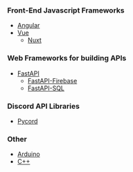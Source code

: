 ### Front-End Javascript Frameworks
- [Angular]
- [Vue]
  - [Nuxt]

### Web Frameworks for building APIs
- [FastAPI]
  - [FastAPI-Firebase]
  - [FastAPI-SQL]

### Discord API Libraries
- [Pycord]

### Other
- [Arduino]
- [C++]     
 
<!-- Repository links -->

[angular]: https://github.com/boilercodes/angular
[vue]: https://github.com/boilercodes/vue
[nuxt]: https://github.com/boilercodes/nuxt

[fastapi]: https://github.com/boilercodes/fastapi
[fastapi-firebase]: https://github.com/boilercodes/fastapi
[fastapi-sql]: https://github.com/boilercodes/fastapi

[pycord]: https://github.com/boilercodes/pycord

[arduino]: https://github.com/boilercodes/arduino
[c++]: https://github.com/boilercodes/cpp
